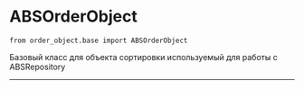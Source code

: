 # ABSOrderObject

`from order_object.base import ABSOrderObject`

Базовый класс для объекта сортировки используемый для работы с ABSRepository

***

